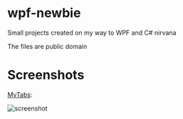 wpf-newbie
==========

Small projects created on my way to WPF and C# nirvana

The files are public domain

Screenshots
==========

[MyTabs](https://github.com/afarber/wpf-newbie/tree/master/MyTabs):

![screenshot](https://raw.github.com/afarber/wpf-newbie/master/MyTabs/screenshot.png)

